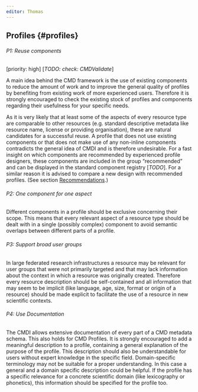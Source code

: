 ```yaml
---
editor: Thomas
---
```


## Profiles {#profiles}

###### P1: Reuse components

\[priority: high\] \[_TODO: check: CMDValidate_\]

A main idea behind the CMD framework is the use of existing components to reduce the amount of work and to improve the general quality of profiles by benefiting from existing work of more experienced users. Therefore it is strongly encouraged to check the existing stock of profiles and components regarding their usefulness for your specific needs.

As it is very likely that at least some of the aspects of every resource type are comparable to other resources \(e.g. standard descriptive metadata like resource name, license or providing organisation\), these are natural candidates for a successful reuse. A profile that does not use existing components or that does not make use of any non-inline components contradicts the general idea of CMDI and is therefore undesirable. For a fast insight on which components are recommended by experienced profile designers, these components are included in the group “recommended” and can be displayed in the standard component registry \[_TODO_\]. For a similar reason it is advised to compare a new design with recommended profiles. \(See section [Recommendations](/recommendations/README.md).\)

###### P2: One component for one aspect

Different components in a profile should be exclusive concerning their scope. This means that every relevant aspect of a resource type should be dealt with in a single \(possibly complex\) component to avoid semantic overlaps between different parts of a profile.

###### P3: Support broad user groups

In large federated research infrastructures a resource may be relevant for user groups that were not primarily targeted and that may lack information about the context in which a resource was originally created. Therefore every resource description should be self-contained and all information that may seem to be implicit \(like language, age, size, format or origin of a resource\) should be made explicit to facilitate the use of a resource in new scientific contexts.

###### P4: Use Documentation

The CMDI allows extensive documentation of every part of a CMD metadata schema. This also holds for CMD Profiles. It is strongly encouraged to add a meaningful description to a profile, containing a general explanation of the purpose of the profile. This description should also be understandable for users without expert knowledge in the specific field. Domain-specific terminology may not be suitable for a proper understanding. In this case a general and a domain specific description could be helpful. If the profile has a specific relevance for a concrete scientific domain \(like lexicography or phonetics\), this information should be specified for the profile too.

